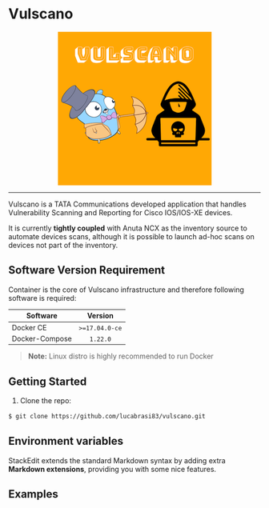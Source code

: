 # Vulscano

<p align="center">
<img align="center" src ="logo/vulscano_logo.png?raw=true" />
</p>

---

Vulscano is a TATA Communications developed application that handles Vulnerability Scanning and Reporting for Cisco IOS/IOS-XE devices.

It is currently **tightly coupled** with Anuta NCX as the inventory source to automate devices scans, although it is possible to launch ad-hoc scans on devices not part of the inventory.



## Software Version Requirement

Container is the core of Vulscano infrastructure and therefore following software is required:

| Software       | Version        | 
| -------------- |:--------------:| 
| Docker CE      | `>=17.04.0-ce` | 
| Docker-Compose |    `1.22.0`    |


> **Note:** Linux distro is highly recommended to run Docker


## Getting Started

1. Clone the repo: 
```sh
$ git clone https://github.com/lucabrasi83/vulscano.git
```


## Environment variables

StackEdit extends the standard Markdown syntax by adding extra **Markdown extensions**, providing you with some nice features.





## Examples

